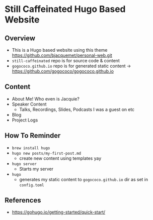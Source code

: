 # Still Caffeinated Hugo Based Website
## Overview
* This is a Hugo based website using this theme https://github.com/bjacquemet/personal-web.git
* `still-caffeinated` repo is for source code & content 
* `gogococo.github.io` repo is for generated static content  -> https://github.com/gogococo/gogococo.github.io

## Content
* About Me! Who even is Jacquie?
* Speaker Content 
  * Talks, Recordings, Slides, Podcasts I was a guest on etc 
* Blog 
* Project Logs 

## How To Reminder
* `brew install hugo` 
* `hugo new posts/my-first-post.md`
  * create new content using templates yay
* `hugo server` 
  * Starts my server 
* `hugo` 
  * generates my static content to `gogococo.github.io` dir as set in `config.toml`

## References 
* https://gohugo.io/getting-started/quick-start/
